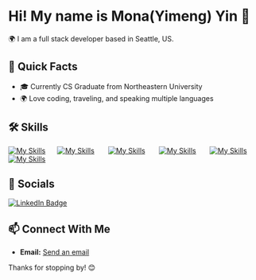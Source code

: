 # Hi! My name is Mona(Yimeng) Yin 👋

🌍  I am a full stack developer based in Seattle, US.

## 📘 Quick Facts

- 🎓 Currently CS Graduate from Northeastern University
- 🌍 Love coding, traveling, and speaking multiple languages

## 🛠 Skills

[![My Skills](https://skillicons.dev/icons?i=py,flask)](https://skillicons.dev) &nbsp;&nbsp;&nbsp;&nbsp;&nbsp;[![My Skills](https://skillicons.dev/icons?i=html,css)](https://skillicons.dev) &nbsp;&nbsp;&nbsp;&nbsp;&nbsp; [![My Skills](https://skillicons.dev/icons?i=js,ts)](https://skillicons.dev) &nbsp;&nbsp;&nbsp;&nbsp;&nbsp; [![My Skills](https://skillicons.dev/icons?i=react,next)](https://skillicons.dev) &nbsp;&nbsp;&nbsp;&nbsp;&nbsp; [![My Skills](https://skillicons.dev/icons?i=tailwind)](https://skillicons.dev) &nbsp;&nbsp;&nbsp;&nbsp;&nbsp; [![My Skills](https://skillicons.dev/icons?i=figma)](https://skillicons.dev) &nbsp;&nbsp;&nbsp;&nbsp;&nbsp;
<br/>

## 🙌 Socials

<div id="badges">
  <a href="https://www.linkedin.com/in/yimeng-yin-020187201/">
    <img src="https://img.shields.io/badge/LinkedIn-blue?style=for-the-badge&logo=linkedin&logoColor=white" alt="LinkedIn Badge"/>
  </a>
</div>


## 📫 Connect With Me

- **Email:** [Send an email](mailto:yimeng9888@email.com)

Thanks for stopping by! 😊
